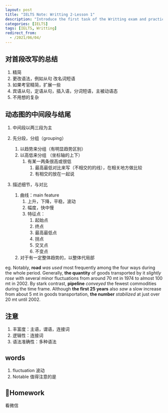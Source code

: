 ```yaml
---
layout: post
title: "IELTS Note: Writting 2-Lesson 1"
description: "Introduce the first task of the Writting exam and practice to rewrite the paragraph"
categories: [IELTS]
tags: [IELTS, Writting]
redirect_from:
  - /2021/06/04/
---
```


## 对首段改写的总结
1. 精简
2. 更改语法，例如从句 改名词短语
3. 如果考官精简，扩展一些
4. 宾语从句，定语从句，插入语，分词短语，主被动语态
5. 不用想的复杂
   
## 动态图的中间段与结尾
1. 中间段以两三段为主
2. 先分段，分组（grouping）
   1. 以趋势来分组（有明显趋势区别）
   2. 以高低来分组 （坐标轴的上下）
      1. 有某一两条很高或很低
         1. 最高最低对比来写（不相交的的线），在相关地方做比较
         2. 有相交的放在一起说

3. 描述细节，与对比
   1. 曲线：main feature
      1. 上升，下降，平稳，波动
      2. 幅度，快中慢
      3. 特征点：
         1. 起始点
         2. 终点
         3. 最高最低点
         4. 拐点
         5. 交叉点
         6. 不变点
   2. 对于有一定整体趋势的，以整体代局部

eg.
Notably, **road** *was used* most frequently among the four ways during the whole period. Generally, **the quantity** of goods transported by it *slightly rose* with several minor fluctuations from around 70 mt in 1974 to almost 100 mt in 2002. By stark contrast, **pipeline** *conveyed* the fewest commodities during the time frame. Although **the first 25 years** also *saw* a slow increase from about 5 mt in goods transportation, **the number** *stabilized* at just over 20 mt until 2002.

## 注意
1. 丰富度：主语，谓语，连接词
2. 逻辑性：连接词
3. 语法准确性：多种语法

## words
1. fluctuation 波动
2. Notable 值得注意的是
   
## Homework
看微信